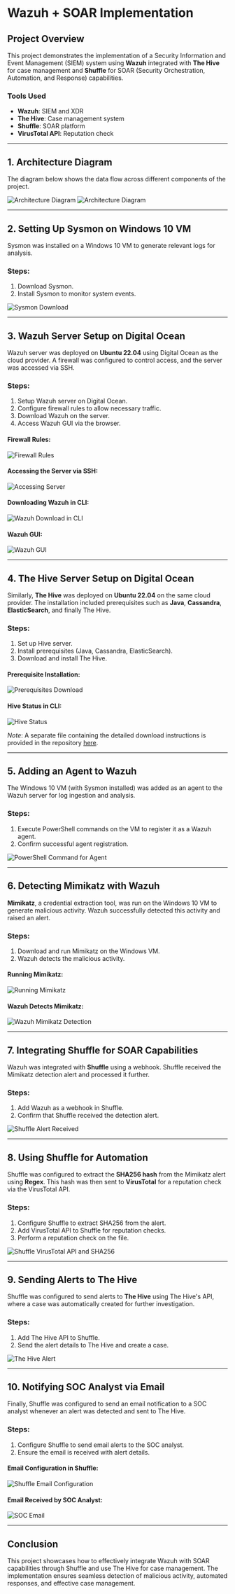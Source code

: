 # Wazuh + SOAR Implementation

## Project Overview
This project demonstrates the implementation of a Security Information and Event Management (SIEM) system using **Wazuh** integrated with **The Hive** for case management and **Shuffle** for SOAR (Security Orchestration, Automation, and Response) capabilities.

### Tools Used
- **Wazuh**: SIEM and XDR
- **The Hive**: Case management system
- **Shuffle**: SOAR platform
- **VirusTotal API**: Reputation check

---

## 1. Architecture Diagram
The diagram below shows the data flow across different components of the project.

![Architecture Diagram](images/architecture-diagram.png)
![Architecture Diagram](images/Diagram2.png)

---

## 2. Setting Up Sysmon on Windows 10 VM
Sysmon was installed on a Windows 10 VM to generate relevant logs for analysis.

### Steps:
1. Download Sysmon.
2. Install Sysmon to monitor system events.

![Sysmon Download](images/sysmon-download.png)

---

## 3. Wazuh Server Setup on Digital Ocean
Wazuh server was deployed on **Ubuntu 22.04** using Digital Ocean as the cloud provider. A firewall was configured to control access, and the server was accessed via SSH.

### Steps:
1. Setup Wazuh server on Digital Ocean.
2. Configure firewall rules to allow necessary traffic.
3. Download Wazuh on the server.
4. Access Wazuh GUI via the browser.

#### Firewall Rules:
![Firewall Rules](images/firewall-rules.png)

#### Accessing the Server via SSH:
![Accessing Server](images/ssh-access.png)

#### Downloading Wazuh in CLI:
![Wazuh Download in CLI](images/wazuh-download-cli.png)

#### Wazuh GUI:
![Wazuh GUI](images/wazuh-gui.png)

---

## 4. The Hive Server Setup on Digital Ocean
Similarly, **The Hive** was deployed on **Ubuntu 22.04** on the same cloud provider. The installation included prerequisites such as **Java**, **Cassandra**, **ElasticSearch**, and finally The Hive.

### Steps:
1. Set up Hive server.
2. Install prerequisites (Java, Cassandra, ElasticSearch).
3. Download and install The Hive.

#### Prerequisite Installation:
![Prerequisites Download](images/prerequisite-installation.png)

#### Hive Status in CLI:
![Hive Status](images/hive-status.png)

*Note*: A separate file containing the detailed download instructions is provided in the repository [here](hive-install-instructions.txt).

---

## 5. Adding an Agent to Wazuh
The Windows 10 VM (with Sysmon installed) was added as an agent to the Wazuh server for log ingestion and analysis.

### Steps:
1. Execute PowerShell commands on the VM to register it as a Wazuh agent.
2. Confirm successful agent registration.

![PowerShell Command for Agent](images/powershell-agent-command.png)

---

## 6. Detecting Mimikatz with Wazuh
**Mimikatz**, a credential extraction tool, was run on the Windows 10 VM to generate malicious activity. Wazuh successfully detected this activity and raised an alert.

### Steps:
1. Download and run Mimikatz on the Windows VM.
2. Wazuh detects the malicious activity.

#### Running Mimikatz:
![Running Mimikatz](images/mimikatz-run.png)

#### Wazuh Detects Mimikatz:
![Wazuh Mimikatz Detection](images/wazuh-mimikatz-detection.png)

---

## 7. Integrating Shuffle for SOAR Capabilities
Wazuh was integrated with **Shuffle** using a webhook. Shuffle received the Mimikatz detection alert and processed it further.

### Steps:
1. Add Wazuh as a webhook in Shuffle.
2. Confirm that Shuffle received the detection alert.

![Shuffle Alert Received](images/shuffle-alert-received.png)

---

## 8. Using Shuffle for Automation
Shuffle was configured to extract the **SHA256 hash** from the Mimikatz alert using **Regex**. This hash was then sent to **VirusTotal** for a reputation check via the VirusTotal API.

### Steps:
1. Configure Shuffle to extract SHA256 from the alert.
2. Add VirusTotal API to Shuffle for reputation checks.
3. Perform a reputation check on the file.

![Shuffle VirusTotal API and SHA256](images/shuffle-virustotal-api.png)

---

## 9. Sending Alerts to The Hive
Shuffle was configured to send alerts to **The Hive** using The Hive's API, where a case was automatically created for further investigation.

### Steps:
1. Add The Hive API to Shuffle.
2. Send the alert details to The Hive and create a case.

![The Hive Alert](images/hive-alert.png)

---

## 10. Notifying SOC Analyst via Email
Finally, Shuffle was configured to send an email notification to a SOC analyst whenever an alert was detected and sent to The Hive.

### Steps:
1. Configure Shuffle to send email alerts to the SOC analyst.
2. Ensure the email is received with alert details.

#### Email Configuration in Shuffle:
![Shuffle Email Configuration](images/shuffle-email-config.png)

#### Email Received by SOC Analyst:
![SOC Email](images/soc-email.png)

---

## Conclusion
This project showcases how to effectively integrate Wazuh with SOAR capabilities through Shuffle and use The Hive for case management. The implementation ensures seamless detection of malicious activity, automated responses, and effective case management.
